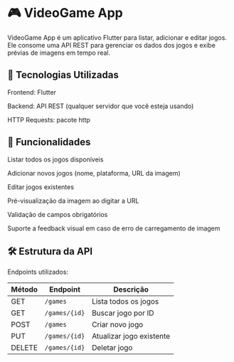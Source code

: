 # 🎮 VideoGame App

VideoGame App é um aplicativo Flutter para listar, adicionar e editar jogos. Ele consome uma API REST para gerenciar os dados dos jogos e exibe prévias de imagens em tempo real.

## 🚀 Tecnologias Utilizadas

Frontend: Flutter

Backend: API REST (qualquer servidor que você esteja usando)

HTTP Requests: pacote http


## 📌 Funcionalidades

Listar todos os jogos disponíveis

Adicionar novos jogos (nome, plataforma, URL da imagem)

Editar jogos existentes

Pré-visualização da imagem ao digitar a URL

Validação de campos obrigatórios

Suporte a feedback visual em caso de erro de carregamento de imagem

## 🛠️ Estrutura da API

Endpoints utilizados:

| Método | Endpoint      | Descrição                |
| ------ | ------------- | ------------------------ |
| GET    | `/games`      | Lista todos os jogos     |
| GET    | `/games/{id}` | Buscar jogo por ID       |
| POST   | `/games`      | Criar novo jogo          |
| PUT    | `/games/{id}` | Atualizar jogo existente |
| DELETE | `/games/{id}` | Deletar jogo             |
